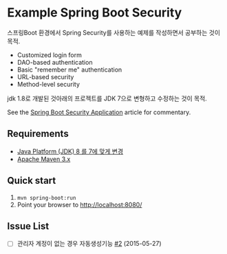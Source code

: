 Example Spring Boot Security
============================

스프링Boot 환경에서 Spring Security를 사용하는 예제를 작성하면서 공부하는 것이 목적.

* Customized login form
* DAO-based authentication
* Basic "remember me" authentication
* URL-based security
* Method-level security

jdk 1.8로 개발된 것아래의 프로젝트를 JDK 7으로 변형하고 수정하는 것이 목적.

See the [Spring Boot Security Application](http://kielczewski.eu/2014/12/spring-boot-security-application/) article for
commentary.

Requirements
------------
* [Java Platform (JDK) 8 를 7에 맞게 변경](http://www.oracle.com/technetwork/java/javase/downloads/index.html)
* [Apache Maven 3.x](http://maven.apache.org/)

Quick start
-----------
1. `mvn spring-boot:run`
2. Point your browser to [http://localhost:8080/](http://localhost:8080/)

Issue List
-----------
- [ ] 관리자 계정이 없는 경우 자동생성기능 [#2](/../../issues/2) (2015-05-27)
